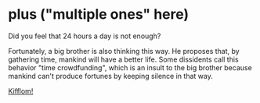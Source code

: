 # plus ("multiple ones" here)

Did you feel that 24 hours a day is not enough?

Fortunately, a big brother is also thinking this way. He proposes that, by
gathering time, mankind will have a better life. Some dissidents call
this behavior "time crowdfunding", which is an insult to the big brother
because mankind can't produce fortunes by keeping silence in that way.

[Kifflom!](https://github.com/IndeedPlusPlus/jit-in-10-minutes)

